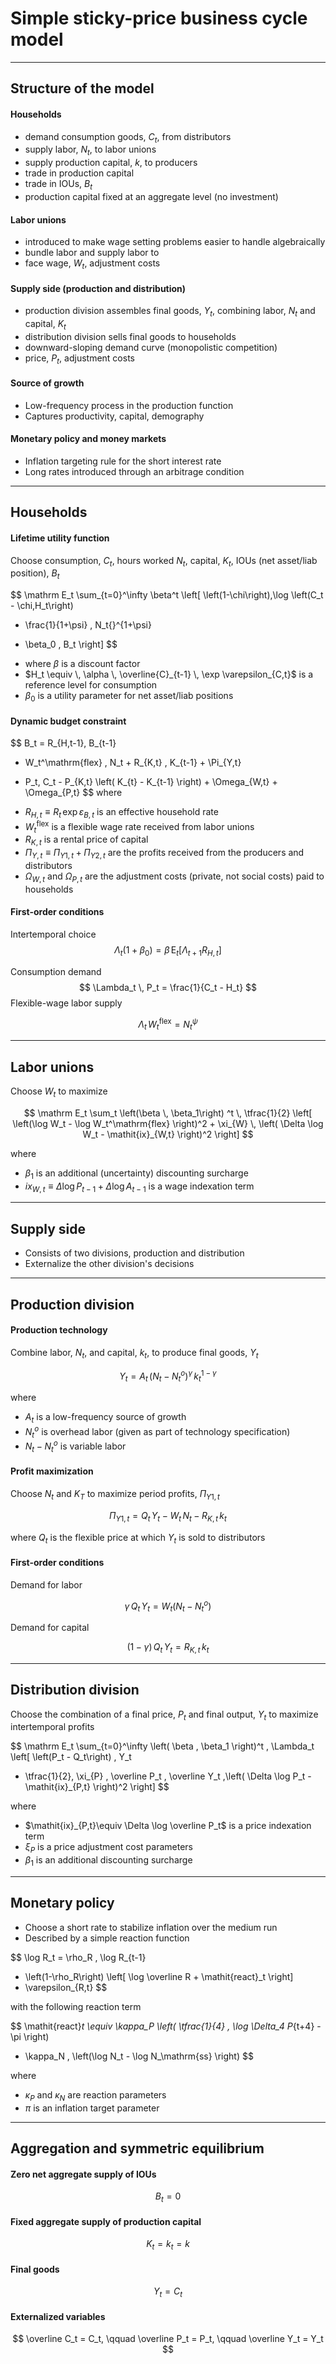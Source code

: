 

# Simple sticky-price business cycle model



---

## Structure of the model

#### Households
* demand consumption goods, $C_t$, from distributors
* supply labor, $N_t$, to labor unions
* supply production capital, $k$, to producers
* trade in production capital
* trade in IOUs, $B_t$
* production capital fixed at an aggregate level (no investment)

#### Labor unions
* introduced to make wage setting problems easier to handle algebraically
* bundle labor and supply labor to 
* face wage, $W_t$, adjustment costs
#### Supply side (production and distribution)
* production division assembles final goods, $Y_t$, combining labor, $N_t$ and capital, $K_t$
* distribution division sells final goods to households
* downward-sloping demand curve (monopolistic competition)
* price, $P_t$, adjustment costs

#### Source of growth
* Low-frequency process in the production function
* Captures productivity, capital, demography

#### Monetary policy and money markets
* Inflation targeting rule for the short interest rate
* Long rates introduced through an arbitrage condition

---
## Households

#### Lifetime utility function

Choose consumption,  $C_t$, hours worked $N_t$, capital, $K_t$, IOUs (net asset/liab position), $B_t$

$$
\mathrm E_t \sum_{t=0}^\infty \beta^t \left[
\left(1-\chi\right)\,\log \left(C_t - \chi\,H_t\right)
- \frac{1}{1+\psi} \, N_t{}^{1+\psi}
+ \beta_0 \, B_t
\right]
$$

* where $\beta$ is a discount factor
* $H_t \equiv \, \alpha \, \overline{C}_{t-1} \, \exp \varepsilon_{C,t}$  is a reference level for consumption
* $\beta_0$ is a utility parameter for net asset/liab positions

#### Dynamic budget constraint

$$
B_t = R_{H,t-1}\, B_{t-1}
+ W_t^\mathrm{flex} \, N_t + R_{K,t} \, K_{t-1} + \Pi_{Y,t}
- P_t\, C_t - P_{K,t} \left( K_{t} - K_{t-1} \right) + \Omega_{W,t} + \Omega_{P,t}
$$
where
* $R_{H,t} \equiv R_t \, \exp \varepsilon_{B,t}$ is an effective household rate
* $W_t^\mathrm{flex}$ is a flexible wage rate received from labor unions
* $R_{K,t}$ is a rental price of capital
* $\Pi_{Y,t}\equiv \Pi_{Y1,t} + \Pi_{Y2,t}$ are the profits received from the producers and distributors
* $\Omega_{W,t}$ and $\Omega_{P,t}$ are the adjustment costs (private, not social costs) paid to households

#### First-order conditions

Intertemporal choice
$$
\Lambda_t \left(1 + \beta_0\right) = \beta \, \mathrm E_t \left[ \Lambda_{t+1} R_{H,t} \right]
$$

Consumption demand
$$
\Lambda_t \, P_t = \frac{1}{C_t - H_t}
$$
Flexible-wage labor supply

$$
\Lambda_t \, W_t^\mathrm{flex} = N_t{}^\psi
$$


---

## Labor unions

Choose $W_t$ to maximize

$$
\mathrm E_t \sum_t \left(\beta \, \beta_1\right) ^t \, \tfrac{1}{2} \left[
	\left(\log W_t - \log W_t^\mathrm{flex} \right)^2
	+ \xi_{W} \, \left( \Delta \log W_t - \mathit{ix}_{W,t} \right)^2
\right]
$$

where
* $\beta_1$ is an additional (uncertainty) discounting surcharge
* $\mathit{ix}_{W,t} \equiv \Delta \log P_{t-1} + \Delta \log A_{t-1}$ is a wage indexation term

---

## Supply side

* Consists of two divisions, production and distribution
* Externalize the other division's decisions

---

## Production division

#### Production technology

Combine labor, $N_t$, and capital, $k_t$, to produce final goods, $Y_t$

$$
Y_t = A_t \, \left(N_t - N_t^{o} \right)^\gamma \, k_t{}^{1-\gamma}
$$

where
* $A_t$ is a low-frequency source of growth
* $N_t^o$ is overhead labor (given as part of technology specification)
* $N_t-N_t^o$ is variable labor


#### Profit maximization

Choose $N_t$ and $K_T$ to maximize period profits, $\Pi_{Y1,t}$

$$
\Pi_{Y1,t} = Q_t\,Y_t - W_t \, N_t - R_{K,t} \, k_t
$$

where $Q_t$ is the flexible price at which $Y_t$ is sold to distributors
#### First-order conditions

Demand for labor

$$
\gamma \, Q_t \, Y_t = W_t \left(N_t - N_t^o \right)
$$

Demand for capital

$$
\left(1- \gamma\right) \, Q_t \, Y_t = R_{K,t} \, k_t
$$

---

## Distribution division

Choose the combination of a final price, $P_t$ and final output, $Y_t$ to maximize intertemporal profits

$$
\mathrm E_t \sum_{t=0}^\infty \left( \beta \, \beta_1 \right)^t \, \Lambda_t \left[
\left(P_t - Q_t\right) \, Y_t 
- \tfrac{1}{2}\, \xi_{P} \, \overline P_t \, \overline Y_t \,\left( 
\Delta \log P_t - \mathit{ix}_{P,t}
\right)^2
\right]
$$

where

* $\mathit{ix}_{P,t}\equiv \Delta \log \overline P_t$ is a price indexation term
* $\xi_P$ is a price adjustment cost parameters
* $\beta_1$ is an additional discounting surcharge

---

## Monetary policy

* Choose a short rate to stabilize inflation over the medium run
* Described by a simple reaction function

$$
\log R_t = \rho_R \, \log R_{t-1}
+ \left(1-\rho_R\right) \left[ \log \overline R + \mathit{react}_t \right]
+ \varepsilon_{R,t}
$$

with the following reaction term

$$
\mathit{react}_t \equiv
\kappa_P \left( \tfrac{1}{4} \, \log \Delta_4 P_{t+4} - \pi \right)
+ \kappa_N \, \left(\log N_t - \log N_\mathrm{ss} \right)
$$

where
* $\kappa_P$ and $\kappa_N$ are reaction parameters
* $\pi$ is an inflation target parameter

---

## Aggregation and symmetric equilibrium

#### Zero net aggregate supply of IOUs

$$
B_t = 0
$$

#### Fixed aggregate supply of production capital

$$
K_t = k_t = k
$$

#### Final goods

$$
Y_t = C_t
$$


#### Externalized variables

$$
\overline C_t = C_t, \qquad \overline P_t = P_t, \qquad \overline Y_t = Y_t
$$

